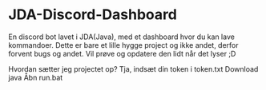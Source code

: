 # JDA-Discord-Dashboard
En discord bot lavet i JDA(Java), med et dashboard hvor du kan lave kommandoer.
Dette er bare et lille hygge project og ikke andet, derfor forvent bugs og andet.
Vil prøve og opdatere den lidt når det lyser ;D

Hvordan sætter jeg projectet op?
Tja, indsæt din token i token.txt
Download java
Åbn run.bat
